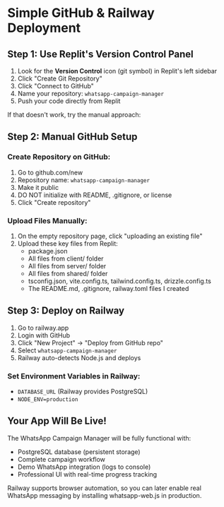# Simple GitHub & Railway Deployment

## Step 1: Use Replit's Version Control Panel

1. Look for the **Version Control** icon (git symbol) in Replit's left sidebar
2. Click "Create Git Repository" 
3. Click "Connect to GitHub"
4. Name your repository: `whatsapp-campaign-manager`
5. Push your code directly from Replit

If that doesn't work, try the manual approach:

## Step 2: Manual GitHub Setup

### Create Repository on GitHub:
1. Go to github.com/new
2. Repository name: `whatsapp-campaign-manager`
3. Make it public
4. DO NOT initialize with README, .gitignore, or license
5. Click "Create repository"

### Upload Files Manually:
1. On the empty repository page, click "uploading an existing file"
2. Upload these key files from Replit:
   - package.json
   - All files from client/ folder
   - All files from server/ folder  
   - All files from shared/ folder
   - tsconfig.json, vite.config.ts, tailwind.config.ts, drizzle.config.ts
   - The README.md, .gitignore, railway.toml files I created

## Step 3: Deploy on Railway

1. Go to railway.app
2. Login with GitHub
3. Click "New Project" → "Deploy from GitHub repo"
4. Select `whatsapp-campaign-manager`
5. Railway auto-detects Node.js and deploys

### Set Environment Variables in Railway:
- `DATABASE_URL` (Railway provides PostgreSQL)
- `NODE_ENV=production`

## Your App Will Be Live!

The WhatsApp Campaign Manager will be fully functional with:
- PostgreSQL database (persistent storage)
- Complete campaign workflow
- Demo WhatsApp integration (logs to console)
- Professional UI with real-time progress tracking

Railway supports browser automation, so you can later enable real WhatsApp messaging by installing whatsapp-web.js in production.